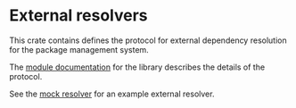 External resolvers
==================

This crate contains defines the protocol for external dependency resolution for
the package management system.

The [module documentation](src/lib.rs) for the library describes the details of the protocol.

See the [mock resolver](../move-package-alt/src/mock-resolver.rs) for an example external resolver.
